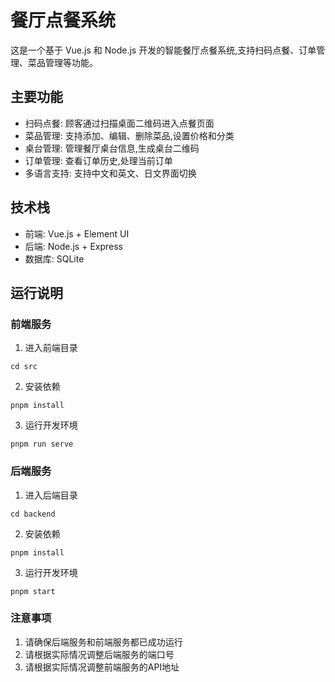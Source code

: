 # 餐厅点餐系统

这是一个基于 Vue.js 和 Node.js 开发的智能餐厅点餐系统,支持扫码点餐、订单管理、菜品管理等功能。

## 主要功能

- 扫码点餐: 顾客通过扫描桌面二维码进入点餐页面
- 菜品管理: 支持添加、编辑、删除菜品,设置价格和分类
- 桌台管理: 管理餐厅桌台信息,生成桌台二维码
- 订单管理: 查看订单历史,处理当前订单
- 多语言支持: 支持中文和英文、日文界面切换

## 技术栈

- 前端: Vue.js + Element UI
- 后端: Node.js + Express
- 数据库: SQLite

## 运行说明
### 前端服务
1. 进入前端目录
```
cd src
```
2. 安装依赖
```
pnpm install
```
3. 运行开发环境
```
pnpm run serve
```

### 后端服务
1. 进入后端目录
```
cd backend
```
2. 安装依赖
```
pnpm install
```
3. 运行开发环境
```
pnpm start
``` 

### 注意事项
1. 请确保后端服务和前端服务都已成功运行
2. 请根据实际情况调整后端服务的端口号
3. 请根据实际情况调整前端服务的API地址
